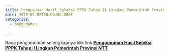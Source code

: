 ```yaml
---
title: Pengumuman Hasil Seleksi PPPK Tahap II Lingkup Pemerintah Provinsi NTT
date: 2025-07-02T00:00:00.000Z
categories:
  - pengumuman

---
```


Baca pengumuman selengkapnya klik link **[Pengumuman Hasil Seleksi PPPK Tahap II Lingkup Pemerintah Provinsi NTT](https://drive.google.com/file/d/1tPC6qIE8ZASGVi9t8w6N3MgihuAu-T-7/view)**

